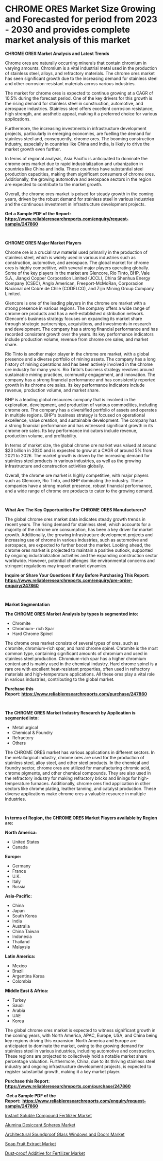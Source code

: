 <p><h1>CHROME ORES Market Size Growing and Forecasted for period from 2023 - 2030 and provides complete market analysis of this market</h1></p><p><strong>CHROME ORES Market Analysis and Latest Trends</strong></p>
<p><p>Chrome ores are naturally occurring minerals that contain chromium in varying amounts. Chromium is a vital industrial metal used in the production of stainless steel, alloys, and refractory materials. The chrome ores market has seen significant growth due to the increasing demand for stainless steel and other corrosion-resistant materials across various industries.</p><p>The market for chrome ores is expected to continue growing at a CAGR of 10.5% during the forecast period. One of the key drivers for this growth is the rising demand for stainless steel in construction, automotive, and aerospace industries. Stainless steel offers excellent corrosion resistance, high strength, and aesthetic appeal, making it a preferred choice for various applications.</p><p>Furthermore, the increasing investments in infrastructure development projects, particularly in emerging economies, are fuelling the demand for stainless steel and, consequently, chrome ores. The booming construction industry, especially in countries like China and India, is likely to drive the market growth even further.</p><p>In terms of regional analysis, Asia Pacific is anticipated to dominate the chrome ores market due to rapid industrialization and urbanization in countries like China and India. These countries have substantial steel production capacities, making them significant consumers of chrome ores. Additionally, the growing automotive and aerospace sectors in the region are expected to contribute to the market growth.</p><p>Overall, the chrome ores market is poised for steady growth in the coming years, driven by the robust demand for stainless steel in various industries and the continuous investment in infrastructure development projects.</p></p>
<p><strong>Get a Sample PDF of the Report:&nbsp; <a href="https://www.reliableresearchreports.com/enquiry/request-sample/247860">https://www.reliableresearchreports.com/enquiry/request-sample/247860</a></strong></p>
<p>&nbsp;</p>
<p><strong>CHROME ORES Major Market Players</strong></p>
<p><p>Chrome ore is a crucial raw material used primarily in the production of stainless steel, which is widely used in various industries such as construction, automotive, and aerospace. The global market for chrome ores is highly competitive, with several major players operating globally. Some of the key players in the market are Glencore, Rio Tinto, BHP, Vale S.A., Jiangxi Copper Corporation Limited (JCCL), China Shenhua Energy Company (CSEC), Anglo American, Freeport-McMoRan, Corporacion Nacional del Cobre de Chile (CODELCO), and Zijin Mining Group Company Limited.</p><p>Glencore is one of the leading players in the chrome ore market with a strong presence in various regions. The company offers a wide range of chrome ore products and has a well-established distribution network. Glencore's business strategy focuses on expanding its market share through strategic partnerships, acquisitions, and investments in research and development. The company has a strong financial performance and has recorded consistent growth over the years. Its key performance indicators include production volume, revenue from chrome ore sales, and market share.</p><p>Rio Tinto is another major player in the chrome ore market, with a global presence and a diverse portfolio of mining assets. The company has a long history of mining operations and has been actively involved in the chrome ore industry for many years. Rio Tinto's business strategy revolves around sustainable mining practices, community engagement, and innovation. The company has a strong financial performance and has consistently reported growth in its chrome ore sales. Its key performance indicators include revenue, production volume, and market share.</p><p>BHP is a leading global resources company that is involved in the exploration, development, and production of various commodities, including chrome ore. The company has a diversified portfolio of assets and operates in multiple regions. BHP's business strategy is focused on operational excellence, value creation, and sustainable development. The company has a strong financial performance and has witnessed significant growth in its chrome ore sales. Its key performance indicators include revenue, production volume, and profitability.</p><p>In terms of market size, the global chrome ore market was valued at around $23 billion in 2020 and is expected to grow at a CAGR of around 5% from 2021 to 2026. The market growth is driven by the increasing demand for stainless steel products in various industries, as well as the growing infrastructure and construction activities globally.</p><p>Overall, the chrome ore market is highly competitive, with major players such as Glencore, Rio Tinto, and BHP dominating the industry. These companies have a strong market presence, robust financial performance, and a wide range of chrome ore products to cater to the growing demand.</p></p>
<p>&nbsp;</p>
<p><strong>What Are The Key Opportunities For CHROME ORES Manufacturers?</strong></p>
<p><p>The global chrome ores market data indicates steady growth trends in recent years. The rising demand for stainless steel, which accounts for a majority of the chrome ore consumption, has been a key driver for market growth. Additionally, the growing infrastructure development projects and increasing use of chrome in various industries, such as automotive and aerospace, are expected to further boost the market. Looking ahead, the chrome ores market is projected to maintain a positive outlook, supported by ongoing industrialization activities and the expanding construction sector worldwide. However, potential challenges like environmental concerns and stringent regulations may impact market dynamics.</p></p>
<p><strong>Inquire or Share Your Questions If Any Before Purchasing This Report: <a href="https://www.reliableresearchreports.com/enquiry/pre-order-enquiry/247860">https://www.reliableresearchreports.com/enquiry/pre-order-enquiry/247860</a></strong></p>
<p>&nbsp;</p>
<p><strong>Market Segmentation</strong></p>
<p><strong>The CHROME ORES Market Analysis by types is segmented into:</strong></p>
<p><ul><li>Chromite</li><li>Chromium- rich Spar</li><li>Hard Chrome Spinel</li></ul></p>
<p><p>The chrome ores market consists of several types of ores, such as chromite, chromium-rich spar, and hard chrome spinel. Chromite is the most common type, containing significant amounts of chromium and used in stainless steel production. Chromium-rich spar has a higher chromium content and is mainly used in the chemical industry. Hard chrome spinel is a rare ore with excellent heat-resistant properties, often used in refractory materials and high-temperature applications. All these ores play a vital role in various industries, contributing to the global market.</p></p>
<p><strong>Purchase this Report:&nbsp;<a href="https://www.reliableresearchreports.com/purchase/247860">https://www.reliableresearchreports.com/purchase/247860</a></strong></p>
<p>&nbsp;</p>
<p><strong>The CHROME ORES Market Industry Research by Application is segmented into:</strong></p>
<p><ul><li>Metallurgical</li><li>Chemical & Foundry</li><li>Refractory</li><li>Others</li></ul></p>
<p><p>The CHROME ORES market has various applications in different sectors. In the metallurgical industry, chrome ores are used for the production of stainless steel, alloy steel, and other steel products. In the chemical and foundry sector, chrome ores are utilized for manufacturing chromic acid, chrome pigments, and other chemical compounds. They are also used in the refractory industry for making refractory bricks and linings for high-temperature furnaces. Additionally, chrome ores find application in other sectors like chrome plating, leather tanning, and catalyst production. These diverse applications make chrome ores a valuable resource in multiple industries.</p></p>
<p>&nbsp;</p>
<p><strong>In terms of Region, the CHROME ORES Market Players available by Region are:</strong></p>
<p>
    <p> <strong> North America: </strong>
        <ul>
            <li>United States</li>
            <li>Canada</li>
        </ul>
        </p> 
    <p> <strong> Europe: </strong>
        <ul>
            <li>Germany</li>
            <li>France</li>
            <li>U.K.</li>
            <li>Italy</li>
            <li>Russia</li>
        </ul>
        </p> 
    <p> <strong> Asia-Pacific: </strong>
        <ul>
            <li>China</li>
            <li>Japan</li>
            <li>South Korea</li>
            <li>India</li>
            <li>Australia</li>
            <li>China Taiwan</li>
            <li>Indonesia</li>
            <li>Thailand</li>
            <li>Malaysia</li>
        </ul>
        </p> 
    <p> <strong> Latin America: </strong>
        <ul>
            <li>Mexico</li>
            <li>Brazil</li>
            <li>Argentina Korea</li>
            <li>Colombia</li>
        </ul>
        </p> 
    <p> <strong> Middle East & Africa: </strong>
        <ul>
            <li>Turkey</li>
            <li>Saudi</li>
            <li>Arabia</li>
            <li>UAE</li>
            <li>Korea</li>
        </ul>
    </p>
    </p>
<p><p>The global chrome ores market is expected to witness significant growth in the coming years, with North America, APAC, Europe, USA, and China being key regions driving this expansion. North America and Europe are anticipated to dominate the market, owing to the growing demand for stainless steel in various industries, including automotive and construction. These regions are projected to collectively hold a notable market share percentage valuation. Furthermore, China, due to its thriving stainless steel industry and ongoing infrastructure development projects, is expected to register substantial growth, making it a key market player.</p></p>
<p><strong>Purchase this Report: <a href="https://www.reliableresearchreports.com/purchase/247860">https://www.reliableresearchreports.com/purchase/247860</a></strong></p>
<p>&nbsp;<strong>Get a Sample PDF of the Report:&nbsp;&nbsp;<a href="https://www.reliableresearchreports.com/enquiry/request-sample/247860">https://www.reliableresearchreports.com/enquiry/request-sample/247860</a></strong></p>
<p><strong></strong></p>
<p><p><a href="https://medium.com/@santosh.reportprime/instant-soluble-compound-fertilizer-market-report-reveals-the-latest-trends-and-growth-9a37c447b4f3">Instant Soluble Compound Fertilizer Market</a></p><p><a href="https://medium.com/@randysimpson755/alumina-desiccant-spheres-market-size-market-outlook-and-market-forecast-2023-to-2030-feaf83be62c5">Alumina Desiccant Spheres Market</a></p><p><a href="https://medium.com/@mayankdeswal9588dm/architectural-soundproof-glass-windows-and-doors-market-insight-market-trends-growth-forecasted-3702f130c366">Architectural Soundproof Glass Windows and Doors Market</a></p><p><a href="https://medium.com/@olenwuckert56/soap-fruit-extract-market-insight-market-trends-growth-forecasted-from-2023-to-2030-c882f26d47e7">Soap Fruit Extract Market</a></p><p><a href="https://medium.com/@kevinbarnes75/dust-proof-additive-for-fertilizer-market-competitive-analysis-market-trends-and-forecast-to-2030-c959da362a00">Dust-proof Additive for Fertilizer Market</a></p></p>